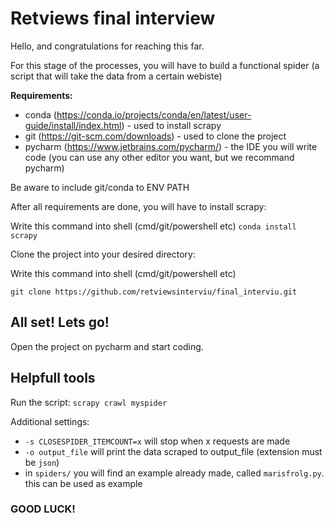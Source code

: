 # Retviews final interview
Hello, and congratulations for reaching this far.

For this stage of the processes, you will have to build a functional spider (a script that will take the data from a certain webiste)

**Requirements:**
- conda (https://conda.io/projects/conda/en/latest/user-guide/install/index.html) - used to install scrapy
- git (https://git-scm.com/downloads) - used to clone the project
- pycharm (https://www.jetbrains.com/pycharm/) - the IDE you will write code (you can use any other editor you want, but we recommand pycharm)

Be aware to include git/conda to ENV PATH

After all requirements are done, you will have to install scrapy:

Write this command into shell (cmd/git/powershell etc) `conda install scrapy`

Clone the project into your desired directory:

Write this command into shell (cmd/git/powershell etc) 

`git clone https://github.com/retviewsinterviu/final_interviu.git`

## All set! Lets go!

Open the project on pycharm and start coding.

## Helpfull tools

Run the script:  `scrapy crawl myspider`

Additional settings:

- `-s CLOSESPIDER_ITEMCOUNT=x` will stop when x requests are made
- `-o output_file` will print the data scraped to output_file (extension must be `json`)
- in `spiders/` you will find an example already made, called `marisfrolg.py`. this can be used as example



### GOOD LUCK!
